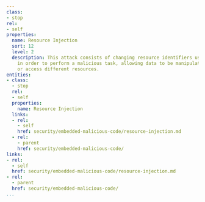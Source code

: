 ```yaml
---
class:
- stop
rel:
- self
properties:
  name: Resource Injection
  sort: 12
  level: 2
  description: This attack consists of changing resource identifiers used by an application
    in order to perform a malicious task, allowing data to be manipulated to execute
    or access different resources.
entities:
- class:
  - stop
  rel:
  - self
  properties:
    name: Resource Injection
  links:
  - rel:
    - self
    href: security/embedded-malicious-code/resource-injection.md
  - rel:
    - parent
    href: security/embedded-malicious-code/
links:
- rel:
  - self
  href: security/embedded-malicious-code/resource-injection.md
- rel:
  - parent
  href: security/embedded-malicious-code/
...
```

